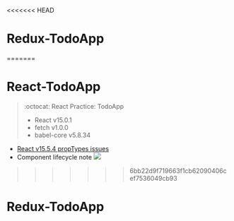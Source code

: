 <<<<<<< HEAD
# Redux-TodoApp
=======
# React-TodoApp
> :octocat: React Practice: TodoApp <br>
> * React v15.0.1 <br>
> * fetch v1.0.0 <br>
> * babel-core v5.8.34

* [React v15.5.4 propTypes issues](https://github.com/reactjs/prop-types)
* Component lifecycle note 
![](https://imgur.com/jUjWoQ8.png)
>>>>>>> 6bb22d9f719663f1cb62090406cef7536049cb93
# Redux-TodoApp
